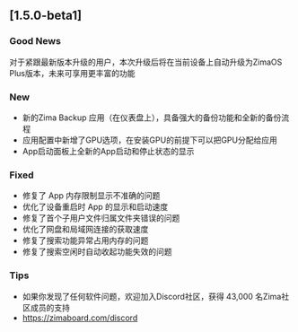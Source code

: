 ## [1.5.0-beta1]
### Good News
对于紧跟最新版本升级的用户，本次升级后将在当前设备上自动升级为ZimaOS Plus版本，未来可享用更丰富的功能
### New
- 新的Zima Backup 应用（在仪表盘上），具备强大的备份功能和全新的备份流程
- 应用配置中新增了GPU选项，在安装GPU的前提下可以把GPU分配给应用
- App启动面板上全新的App启动和停止状态的显示
### Fixed
- 修复了 App 内存限制显示不准确的问题
- 优化了设备重启时 App 的显示和启动速度
- 修复了首个子用户文件归属文件夹错误的问题
- 优化了网盘和局域网连接的获取速度
- 修复了搜索功能异常占用内存的问题
- 修复了搜索空闲时自动收起功能失效的问题
### Tips
- 如果你发现了任何软件问题，欢迎加入Discord社区，获得 43,000 名Zima社区成员的支持
- <a href="https://zimaboard.com/discord" target="_blank" style="color:blue">https://zimaboard.com/discord</a>